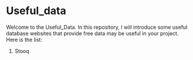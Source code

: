 # Useful_data
Welcome to the Useful_Data. In this repository, I will introduce some useful database websites that provide free data may be useful in your project. Here is the list:
1. Stooq
